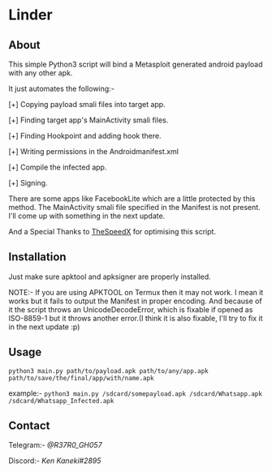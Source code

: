 # Linder

## About

This simple Python3 script will bind a Metasploit generated android payload with any other apk.

It just automates the following:-

  [+] Copying payload smali files into target app.
  
  [+] Finding target app's MainActivity smali files.
  
  [+] Finding Hookpoint and adding hook there.
  
  [+] Writing permissions in the Androidmanifest.xml
  
  [+] Compile the infected app.
  
  [+] Signing.

There are some apps like FacebookLite which are a little protected by this method. The MainActivity smali file specified in the Manifest is not present. I'll come up with something in the next update.

And a Special Thanks to [TheSpeedX](https://github.coom/TheSpeedX) for optimising this script.

## Installation

Just make sure apktool and apksigner are properly installed.

NOTE:- If you are using APKTOOL on Termux then it may not work. I mean it works but it fails to output the Manifest in proper encoding. And because of it the script throws an UnicodeDecodeError, which is fixable if opened as ISO-8859-1 but it throws another error.(I think it is also fixable, I'll try to fix it in the next update :p)

## Usage

`python3 main.py path/to/payload.apk path/to/any/app.apk path/to/save/the/final/app/with/name.apk`

example:- `python3 main.py /sdcard/somepayload.apk /sdcard/Whatsapp.apk /sdcard/Whatsapp_Infected.apk`

## Contact

Telegram:- *@R37R0_GH057*

Discord:- *Ken Kaneki#2895*
